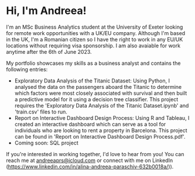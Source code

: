 # Hi, I'm Andreea!

I'm an MSc Business Analytics student at the University of Exeter looking for remote work opportunities with a UK/EU company. Although I'm based in the UK, I'm a Romanian citizen so I have the right to work in any EU/UK locations without requiring visa sponsorship. I am also avaiable for work anytime after the 6th of June 2023.

My portfolio showcases my skills as a business analyst and contains the following entries:
- Exploratory Data Analysis of the Titanic Dataset: Using Python, I analysed the data on the passengers aboard the Titanic to determine which factors    were most closely associated with survival and then built a predictive model for it using a decision tree classifier. This project requires the
'Exploratory Data Analysis of the Titanic Dataset.ipynb' and 'train.csv' files to run.
- Report on Interactive Dashboard Design Process: Using R and Tableau, I created an interactive dashboard which can serve as a tool for individuals who are looking to rent a property in Barcelona. This project can be found in 'Report on Interactive Dashboard Design Process.pdf'.
- Coming soon: SQL project

If you're interested in working together, I'd love to hear from you! You can reach me at andreeaprs@icloud.com or connect with me on LinkedIn (https://www.linkedin.com/in/alina-andreea-paraschiv-632b0018a/)).

